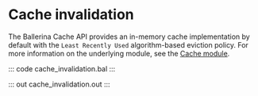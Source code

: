 # Cache invalidation

The Ballerina Cache API provides an in-memory cache implementation by default with the
`Least Recently Used` algorithm-based eviction policy.
For more information on the underlying module, 
see the [Cache module](https://docs.central.ballerina.io/ballerina/cache/latest/).

::: code cache_invalidation.bal :::

::: out cache_invalidation.out :::